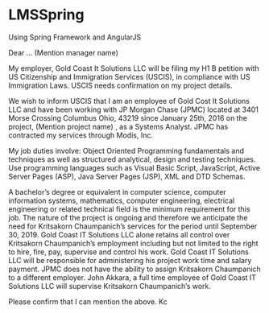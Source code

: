 # LMSSpring
Using Spring Framework and AngularJS


Dear ... (Mention manager name)

My employer, Gold Coast It Solutions LLC will be filing my H1 B petition with US Citizenship and Immigration Services (USCIS), in compliance with US Immigration Laws. USCIS needs confirmation on my project details.

We wish to inform USCIS that I am an employee of Gold Cost It Solutions LLC and have been working with JP Morgan Chase (JPMC) located at 3401 Morse Crossing Columbus Ohio, 43219 since January 25th, 2016 on the project, (Mention project name) ,  as a Systems Analyst. JPMC has contracted my services through Modis, Inc.

My job duties involve:
Object Oriented Programming fundamentals and techniques as well as structured analytical, design and testing techniques.  
Use programming languages such as Visual Basic Script, JavaScript, Active Server Pages (ASP), Java Server Pages (JSP), XML and DTD Schemas. 
 
 
 A bachelor’s degree or equivalent in computer science, computer information systems, mathematics, computer engineering, electrical engineering or related technical field is the minimum requirement for this job. The nature of the project is ongoing and therefore we anticipate the need for Kritsakorn Chaumpanich’s services for the period until September 30, 2019.
Gold Coast IT Solutions LLC alone retains all control over Kritsakorn Chaumpanich’s employment including but not limited to the right to hire, fire, pay, supervise and control his work. Gold Coast IT Solutions LLC will be responsible for administering his project work time and salary payment. JPMC does not have the ability to assign Kritsakorn Chaumpanich to a different employer. John Akkara, a full time employee of Gold Coast IT Solutions LLC will supervise Kritsakorn Chaumpanich’s work.


Please confirm that I can mention the above.
Kc

